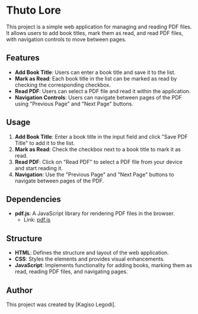 # Thuto Lore

This project is a simple web application for managing and reading PDF files. It allows users to add book titles, mark them as read, and read PDF files, with navigation controls to move between pages.

## Features

- **Add Book Title**: Users can enter a book title and save it to the list.
- **Mark as Read**: Each book title in the list can be marked as read by checking the corresponding checkbox.
- **Read PDF**: Users can select a PDF file and read it within the application.
- **Navigation Controls**: Users can navigate between pages of the PDF using "Previous Page" and "Next Page" buttons.

## Usage

1. **Add Book Title**: Enter a book title in the input field and click "Save PDF Title" to add it to the list.
2. **Mark as Read**: Check the checkbox next to a book title to mark it as read.
3. **Read PDF**: Click on "Read PDF" to select a PDF file from your device and start reading it.
4. **Navigation**: Use the "Previous Page" and "Next Page" buttons to navigate between pages of the PDF.

## Dependencies

- **pdf.js**: A JavaScript library for rendering PDF files in the browser.
  - Link: [pdf.js](https://mozilla.github.io/pdf.js/)

## Structure

- **HTML**: Defines the structure and layout of the web application.
- **CSS**: Styles the elements and provides visual enhancements.
- **JavaScript**: Implements functionality for adding books, marking them as read, reading PDF files, and navigating pages.

## Author

This project was created by [Kagiso Legodi].

